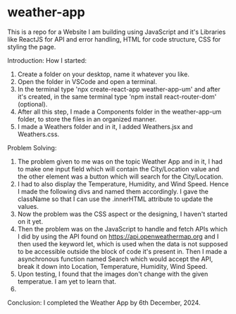 # weather-app
This is a repo for a Website I am building using JavaScript and it's Libraries like ReactJS for API and error handling, HTML for code structure, CSS for styling the page.

Introduction:
How I started:
1. Create a folder on your desktop, name it whatever you like.
2. Open the folder in VSCode and open a terminal.
3. In the terminal type 'npx create-react-app weather-app-um' and after it's created, in the same terminal type 'npm install react-router-dom' (optional).
4. After all this step, I made a Components folder in the weather-app-um folder, to store the files in an organized manner.
5. I made a Weathers folder and in it, I added Weathers.jsx and Weathers.css.

Problem Solving:
1. The problem given to me was on the topic Weather App and in it, I had to make one input field which will contain the City/Location value and the other element was a button which will search for the City/Location.
2. I had to also display the Temperature, Humidity, and Wind Speed. Hence I made the following divs and named them accordingly. I gave the className so that I can use the .innerHTML attribute to update the values.
3. Now the problem was the CSS aspect or the designing, I haven't started on it yet.
4. Then the problem was on the JavaScript to handle and fetch APIs which I did by using the API found on https://api.openweathermap.org and I then used the keyword let, which is used when the data is not supposed 
to be accessible outside the block of code it's present in. Then I made a asynchronous function named Search which would accept the API, break it down into Location, Temperature, Humidity, Wind Speed.
5. Upon testing, I found that the images don't change with the given temperatue. I am yet to learn that.
6. 
Conclusion: I completed the Weather App by 6th December, 2024.
